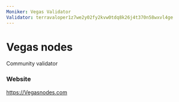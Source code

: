 ```yaml
---
Moniker: Vegas Validator
Validator: terravaloper1z7we2y02fy2kvw0tdq8k26j4t370n58wxvl4ge
---
```


# Vegas nodes

Community validator

### Website

https://Vegasnodes.com
